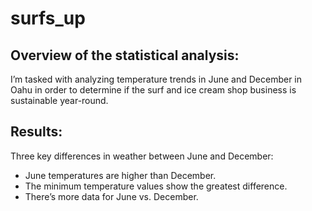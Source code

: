 # surfs_up

## Overview of the statistical analysis:
I’m tasked with analyzing temperature trends in June and December in Oahu in order to determine if the surf and ice cream shop business is sustainable year-round.

## Results:
Three key differences in weather between June and December:
- June temperatures are higher than December.
- The minimum temperature values show the greatest difference. 
- There’s more data for June vs. December. 

